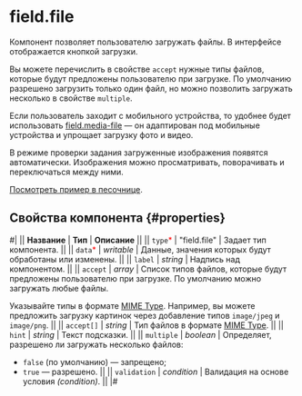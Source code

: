 # field.file

Компонент позволяет пользователю загружать файлы. В интерфейсе отображается кнопкой загрузки.

Вы можете перечислить в свойстве `accept` нужные типы файлов, которые будут предложены пользователю при загрузке. По умолчанию разрешено загрузить только один файл, но можно позволить загружать несколько в свойстве `multiple`.

Если пользователь заходит с мобильного устройства, то удобнее будет использовать [field.media-file](field.media-file.md) — он адаптирован под мобильные устройства и упрощает загрузку фото и видео.

В режиме проверки задания загруженные изображения появятся автоматически. Изображения можно просматривать, поворачивать и переключаться между ними.

[Посмотреть пример в песочнице](https://clck.ru/S667r).

## Свойства компонента {#properties}

#|
|| **Название** | **Тип** | **Описание** ||
|| `type`<span style="color: red">\*</span> | "field.file" | Задает тип компонента. ||
|| `data`<span style="color: red">\*</span> | _writable_ | Данные, значения которых будут обработаны или изменены. ||
|| `label` | _string_ | Надпись над компонентом. ||
|| `accept` | _array_ | Список типов файлов, которые будут предложены пользователю при загрузке. По умолчанию можно загружать любые файлы.

Указывайте типы в формате [MIME Type](https://developer.mozilla.org/en-US/docs/Web/HTTP/Basics_of_HTTP/MIME_types). Например, вы можете предложить загрузку картинок через добавление типов `image/jpeg` и `image/png`. ||
|| `accept[]` | _string_ | Тип файлов в формате [MIME Type](https://developer.mozilla.org/en-US/docs/Web/HTTP/Basics_of_HTTP/MIME_types). ||
|| `hint` | _string_ | Текст подсказки. ||
|| `multiple` | _boolean_ | Определяет, разрешено ли загружать несколько файлов:

- `false` (по умолчанию) — запрещено;
- `true` — разрешено. ||
  || `validation` | _condition_ | Валидация на основе условия _(condition)_. ||
  |#
